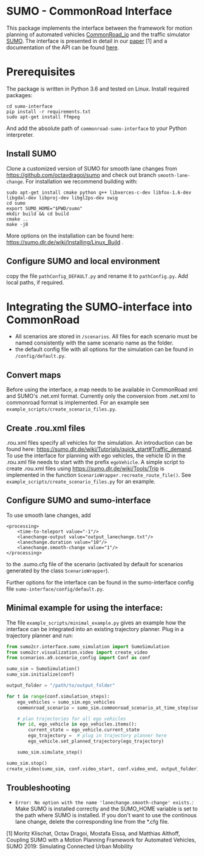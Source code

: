# SUMO - CommonRoad Interface

This package implements the interface between the framework for motion planning of automated vehicles [CommonRoad_io](https://pypi.org/project/commonroad-io/) and the traffic simulator [SUMO](https://sumo.dlr.de). The interface is presented in detail in our [paper](https://mediatum.ub.tum.de/doc/1486856/344641.pdf) [1] and a documentation of the API can be found [here]( https://commonroad.in.tum.de/static/docs/commonroad-sumo-interface/index.html).

# Prerequisites
The package is written in Python 3.6 and tested on Linux.
Install required packages:
```console
cd sumo-interface
pip install -r requirements.txt
sudo apt-get install ffmpeg
```

And add the absolute path of `commonroad-sumo-interface` to your Python interpreter.

## Install SUMO

Clone a customized version of SUMO for smooth lane changes from https://github.com/octavdragoi/sumo and check out branch `smooth-lane-change`.
For installation we recommend building with:

```
sudo apt-get install cmake python g++ libxerces-c-dev libfox-1.6-dev libgdal-dev libproj-dev libgl2ps-dev swig
cd sumo
export SUMO_HOME="$PWD/sumo"
mkdir build && cd build
cmake ..
make -j8
```

More options on the installation can be found here: https://sumo.dlr.de/wiki/Installing/Linux_Build .

## Configure SUMO and local environment
copy the file `pathConfig_DEFAULT.py` and rename it to `pathConfig.py`. Add local paths, if required.

# Integrating the SUMO-interface into CommonRoad
- All scenarios are stored in `/scenarios`. All files for each scenario must be named consistently with the same scenario name as the folder.
- the default config file with all options for the simulation can be found in `/config/default.py`.

## Convert maps
Before using the interface, a map needs to be available in CommonRoad xml and SUMO's .net.xml format. Currently only the conversion from .net.xml to commonroad format is implemented. For an example see `example_scripts/create_scenario_files.py`.

## Create .rou.xml files
.rou.xml files specify all vehicles for the simulation. An introduction can be found here: https://sumo.dlr.de/wiki/Tutorials/quick_start#Traffic_demand.
To use the interface for planning with ego vehicles, the vehicle ID in the .rou.xml file needs to start with the prefix `egoVehicle`.
A simple script to create .rou.xml files using https://sumo.dlr.de/wiki/Tools/Trip is implemented in the function
`ScenarioWrapper.recreate_route_file()`. See `example_scripts/create_scenario_files.py` for an example.

## Configure SUMO and sumo-interface
To use smooth lane changes, add
~~~~
<processing>
	<time-to-teleport value="-1"/>
	<lanechange-output value="output_lanechange.txt"/>
	<lanechange.duration value="10"/>
	<lanechange.smooth-change value="1"/>
</processing>
~~~~
to the .sumo.cfg file of the scenario (activated by default for scenarios generated by the class `ScenarioWrapper`).

Further options for the interface can be found in the sumo-interface config file `sumo-interface/config/default.py`.

## Minimal example for using the interface:
The file `example_scripts/minimal_example.py` gives an example how the interface can be integrated into an existing trajectory planner.
Plug in a trajectory planner and run:
```python
from sumo2cr.interface.sumo_simulation import SumoSimulation
from sumo2cr.visualization.video import create_video
from scenarios.a9.scenario_config import Conf as conf

sumo_sim = SumoSimulation()
sumo_sim.initialize(conf)

output_folder = "/path/to/output_folder"

for t in range(conf.simulation_steps):
    ego_vehicles = sumo_sim.ego_vehicles
    commonroad_scenario = sumo_sim.commonroad_scenario_at_time_step(sumo_sim.current_time_step)

    # plan trajectories for all ego vehicles
    for id, ego_vehicle in ego_vehicles.items():
        current_state = ego_vehicle.current_state
        ego_trajectory =  # plug in trajectory planner here
        ego_vehicle.set_planned_trajectory(ego_trajectory)

    sumo_sim.simulate_step()

sumo_sim.stop()
create_video(sumo_sim, conf.video_start, conf.video_end, output_folder)
```

## Troubleshooting
*    `Error: No option with the name 'lanechange.smooth-change' exists.`: Make SUMO is installed correctly and the SUMO_HOME variable is set to the path where SUMO is installed. If you don't want to use the continous lane change, delete the corresponding line from the *.cfg file.

[1] Moritz Klischat, Octav Dragoi, Mostafa Eissa, and Matthias Althoff, Coupling SUMO with a Motion Planning Framework for Automated Vehicles, SUMO 2019: Simulating Connected Urban Mobility
